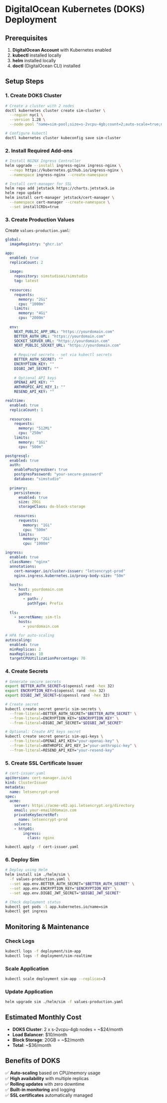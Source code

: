 # DigitalOcean Kubernetes (DOKS) Deployment

## Prerequisites

1. **DigitalOcean Account** with Kubernetes enabled
2. **kubectl** installed locally
3. **helm** installed locally
4. **doctl** (DigitalOcean CLI) installed

## Setup Steps

### 1. Create DOKS Cluster

```bash
# Create a cluster with 2 nodes
doctl kubernetes cluster create sim-cluster \
  --region nyc1 \
  --version 1.28 \
  --node-pool "name=sim-pool;size=s-2vcpu-4gb;count=2;auto-scale=true;min-nodes=1;max-nodes=5"

# Configure kubectl
doctl kubernetes cluster kubeconfig save sim-cluster
```

### 2. Install Required Add-ons

```bash
# Install NGINX Ingress Controller
helm upgrade --install ingress-nginx ingress-nginx \
  --repo https://kubernetes.github.io/ingress-nginx \
  --namespace ingress-nginx --create-namespace

# Install cert-manager for SSL
helm repo add jetstack https://charts.jetstack.io
helm repo update
helm install cert-manager jetstack/cert-manager \
  --namespace cert-manager --create-namespace \
  --set installCRDs=true
```

### 3. Create Production Values

Create `values-production.yaml`:

```yaml
global:
  imageRegistry: "ghcr.io"

app:
  enabled: true
  replicaCount: 2
  
  image:
    repository: simstudioai/simstudio
    tag: latest
    
  resources:
    requests:
      memory: "2Gi"
      cpu: "1000m"
    limits:
      memory: "4Gi"
      cpu: "2000m"
  
  env:
    NEXT_PUBLIC_APP_URL: "https://yourdomain.com"
    BETTER_AUTH_URL: "https://yourdomain.com"
    SOCKET_SERVER_URL: "https://yourdomain.com"
    NEXT_PUBLIC_SOCKET_URL: "https://yourdomain.com"
    
    # Required secrets - set via kubectl secrets
    BETTER_AUTH_SECRET: ""
    ENCRYPTION_KEY: ""
    DIGBI_JWT_SECRET: ""
    
    # Optional API keys
    OPENAI_API_KEY: ""
    ANTHROPIC_API_KEY_1: ""
    RESEND_API_KEY: ""

realtime:
  enabled: true
  replicaCount: 1
  
  resources:
    requests:
      memory: "512Mi"
      cpu: "250m"
    limits:
      memory: "1Gi" 
      cpu: "500m"

postgresql:
  enabled: true
  auth:
    enablePostgresUser: true
    postgresPassword: "your-secure-password"
    database: "simstudio"
  
  primary:
    persistence:
      enabled: true
      size: 20Gi
      storageClass: do-block-storage
    
    resources:
      requests:
        memory: "1Gi"
        cpu: "500m"
      limits:
        memory: "2Gi"
        cpu: "1000m"

ingress:
  enabled: true
  className: "nginx"
  annotations:
    cert-manager.io/cluster-issuer: "letsencrypt-prod"
    nginx.ingress.kubernetes.io/proxy-body-size: "50m"
  
  hosts:
    - host: yourdomain.com
      paths:
        - path: /
          pathType: Prefix
  
  tls:
    - secretName: sim-tls
      hosts:
        - yourdomain.com

# HPA for auto-scaling
autoscaling:
  enabled: true
  minReplicas: 2
  maxReplicas: 10
  targetCPUUtilizationPercentage: 70
```

### 4. Create Secrets

```bash
# Generate secure secrets
export BETTER_AUTH_SECRET=$(openssl rand -hex 32)
export ENCRYPTION_KEY=$(openssl rand -hex 32)
export DIGBI_JWT_SECRET=$(openssl rand -hex 32)

# Create secret
kubectl create secret generic sim-secrets \
  --from-literal=BETTER_AUTH_SECRET="$BETTER_AUTH_SECRET" \
  --from-literal=ENCRYPTION_KEY="$ENCRYPTION_KEY" \
  --from-literal=DIGBI_JWT_SECRET="$DIGBI_JWT_SECRET"

# Optional: Create API keys secret
kubectl create secret generic sim-api-keys \
  --from-literal=OPENAI_API_KEY="your-openai-key" \
  --from-literal=ANTHROPIC_API_KEY_1="your-anthropic-key" \
  --from-literal=RESEND_API_KEY="your-resend-key"
```

### 5. Create SSL Certificate Issuer

```yaml
# cert-issuer.yaml
apiVersion: cert-manager.io/v1
kind: ClusterIssuer
metadata:
  name: letsencrypt-prod
spec:
  acme:
    server: https://acme-v02.api.letsencrypt.org/directory
    email: your-email@domain.com
    privateKeySecretRef:
      name: letsencrypt-prod
    solvers:
    - http01:
        ingress:
          class: nginx
```

```bash
kubectl apply -f cert-issuer.yaml
```

### 6. Deploy Sim

```bash
# Deploy using Helm
helm install sim ./helm/sim \
  -f values-production.yaml \
  --set app.env.BETTER_AUTH_SECRET="$BETTER_AUTH_SECRET" \
  --set app.env.ENCRYPTION_KEY="$ENCRYPTION_KEY" \
  --set app.env.DIGBI_JWT_SECRET="$DIGBI_JWT_SECRET"

# Check deployment status
kubectl get pods -l app.kubernetes.io/name=sim
kubectl get ingress
```

## Monitoring & Maintenance

### Check Logs
```bash
kubectl logs -f deployment/sim-app
kubectl logs -f deployment/sim-realtime
```

### Scale Application
```bash
kubectl scale deployment sim-app --replicas=3
```

### Update Application
```bash
helm upgrade sim ./helm/sim -f values-production.yaml
```

## Estimated Monthly Cost

- **DOKS Cluster**: 2 x s-2vcpu-4gb nodes = ~$24/month
- **Load Balancer**: $10/month
- **Block Storage**: 20GB = ~$2/month
- **Total**: ~$36/month

## Benefits of DOKS

✅ **Auto-scaling** based on CPU/memory usage  
✅ **High availability** with multiple replicas  
✅ **Rolling updates** with zero downtime  
✅ **Built-in monitoring** and logging  
✅ **SSL certificates** automatically managed  